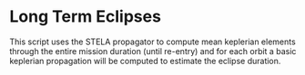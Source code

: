 # Long Term Eclipses
This script uses the STELA propagator to compute mean keplerian elements through the entire mission duration (until re-entry) and for each orbit a basic keplerian propagation will be computed to estimate the eclipse duration.
